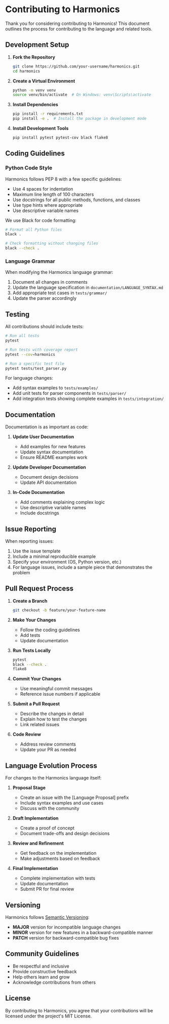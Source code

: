 # Contributing to Harmonics

Thank you for considering contributing to Harmonics! This document outlines the process for contributing to the language and related tools.

## Development Setup

1. **Fork the Repository**
   ```bash
   git clone https://github.com/your-username/harmonics.git
   cd harmonics
   ```

2. **Create a Virtual Environment**
   ```bash
   python -m venv venv
   source venv/bin/activate  # On Windows: venv\Scripts\activate
   ```

3. **Install Dependencies**
   ```bash
   pip install -r requirements.txt
   pip install -e .  # Install the package in development mode
   ```

4. **Install Development Tools**
   ```bash
   pip install pytest pytest-cov black flake8
   ```

## Coding Guidelines

### Python Code Style

Harmonics follows PEP 8 with a few specific guidelines:

- Use 4 spaces for indentation
- Maximum line length of 100 characters
- Use docstrings for all public methods, functions, and classes
- Use type hints where appropriate
- Use descriptive variable names

We use Black for code formatting:

```bash
# Format all Python files
black .

# Check formatting without changing files
black --check .
```

### Language Grammar

When modifying the Harmonics language grammar:

1. Document all changes in comments
2. Update the language specification in `documentation/LANGUAGE_SYNTAX.md`
3. Add appropriate test cases in `tests/grammar/`
4. Update the parser accordingly

## Testing

All contributions should include tests:

```bash
# Run all tests
pytest

# Run tests with coverage report
pytest --cov=harmonics

# Run a specific test file
pytest tests/test_parser.py
```

For language changes:
- Add syntax examples to `tests/examples/`
- Add unit tests for parser components in `tests/parser/`
- Add integration tests showing complete examples in `tests/integration/`

## Documentation

Documentation is as important as code:

1. **Update User Documentation**
   - Add examples for new features
   - Update syntax documentation
   - Ensure README examples work

2. **Update Developer Documentation**
   - Document design decisions
   - Update API documentation

3. **In-Code Documentation**
   - Add comments explaining complex logic
   - Use descriptive variable names
   - Include docstrings

## Issue Reporting

When reporting issues:

1. Use the issue template
2. Include a minimal reproducible example
3. Specify your environment (OS, Python version, etc.)
4. For language issues, include a sample piece that demonstrates the problem

## Pull Request Process

1. **Create a Branch**
   ```bash
   git checkout -b feature/your-feature-name
   ```

2. **Make Your Changes**
   - Follow the coding guidelines
   - Add tests
   - Update documentation

3. **Run Tests Locally**
   ```bash
   pytest
   black --check .
   flake8
   ```

4. **Commit Your Changes**
   - Use meaningful commit messages
   - Reference issue numbers if applicable

5. **Submit a Pull Request**
   - Describe the changes in detail
   - Explain how to test the changes
   - Link related issues

6. **Code Review**
   - Address review comments
   - Update your PR as needed

## Language Evolution Process

For changes to the Harmonics language itself:

1. **Proposal Stage**
   - Create an issue with the [Language Proposal] prefix
   - Include syntax examples and use cases
   - Discuss with the community

2. **Draft Implementation**
   - Create a proof of concept
   - Document trade-offs and design decisions

3. **Review and Refinement**
   - Get feedback on the implementation
   - Make adjustments based on feedback

4. **Final Implementation**
   - Complete implementation with tests
   - Update documentation
   - Submit PR for final review

## Versioning

Harmonics follows [Semantic Versioning](https://semver.org/):

- **MAJOR** version for incompatible language changes
- **MINOR** version for new features in a backward-compatible manner
- **PATCH** version for backward-compatible bug fixes

## Community Guidelines

- Be respectful and inclusive
- Provide constructive feedback
- Help others learn and grow
- Acknowledge contributions from others

## License

By contributing to Harmonics, you agree that your contributions will be licensed under the project's MIT License.
